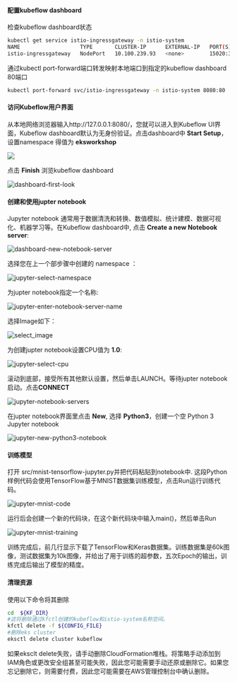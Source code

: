 #### 配置kubeflow dashboard

检查kubeflow dashboard状态

```bash
kubectl get service istio-ingressgateway -n istio-system
NAME                   TYPE       CLUSTER-IP      EXTERNAL-IP   PORT(S)                                                                                                                                      AGE
istio-ingressgateway   NodePort   10.100.239.93   <none>        15020:31062/TCP,80:31380/TCP,443:31390/TCP,31400:31400/TCP,15029:32662/TCP,15030:31314/TCP,15031:32088/TCP,15032:30973/TCP,15443:30713/TCP   27h
```

通过kubectl port-forward端口转发映射本地端口到指定的kubeflow dashboard 80端口

```bash
kubectl port-forward svc/istio-ingressgateway -n istio-system 8080:80
```



#### 访问Kubeflow用户界面

从本地网络浏览器输入http://127.0.0.1:8080/，您就可以进入到Kubeflow UI界面，Kubeflow dashboard默认为无身份验证。点击dashboard中 **Start Setup**，设置namespace 得值为 **eksworkshop**

![](images/dashboard-create-namespace.png)



点击 **Finish** 浏览kubeflow dashboard

![dashboard-first-look](images/dashboard-first-look.png)



#### 创建和使用jupter notebook

Jupyter notebook 通常用于数据清洗和转换、数值模拟、统计建模、数据可视化、机器学习等。在Kubeflow dashboard中, 点击 **Create a new Notebook server**:

![dashboard-new-notebook-server](images/dashboard-new-notebook-server.png)



选择您在上一个部步骤中创建的 namespace ：

![jupyter-select-namespace](images/jupyter-select-namespace.png)





为jupter notebook指定一个名称:

![jupyter-enter-notebook-server-name](images/jupyter-enter-notebook-server-name.png)

选择Image如下：

![select_image](images/select_image.jpg)



为创建jupter notebook设置CPU值为 **1.0**:

![jupyter-select-cpu](images/jupyter-select-cpu.png)

滚动到底部，接受所有其他默认设置，然后单击LAUNCH。等待jupter notebook启动。点击**CONNECT**

![jupyter-notebook-servers](images/jupyter-notebook-servers.png)



在jupter notebook界面里点击 **New**, 选择 **Python3**，创建一个空 Python 3 Jupyter notebook

![jupyter-new-python3-notebook](images/jupyter-new-python3-notebook.png)

#### 训练模型

打开 src/mnist-tensorflow-jupyter.py并把代码粘贴到notebook中. 这段Python样例代码会使用TensorFlow基于MNIST数据集训练模型，点击Run运行训练代码。

![jupyter-mnist-code](images/jupyter-mnist-code.png)

运行后会创建一个新的代码块，在这个新代码块中输入main()，然后单击Run

![jupyter-mnist-training](images/jupyter-mnist-training.png)

训练完成后，前几行显示下载了TensorFlow和Keras数据集。训练数据集是60k图像，测试数据集为10k图像，并给出了用于训练的超参数，五次Epoch的输出，训练完成后输出了模型的精度。

#### 清理资源

使用以下命令将其删除

```bash
cd  ${KF_DIR} 
#这将删除通过kfctl创建的kubeflow和istio-system名称空间。
kfctl delete -f ${CONFIG_FILE} 
#删除eks cluster
eksctl delete cluster kubeflow
```

如果eksclt delete失败，请手动删除CloudFormation堆栈。将策略手动添加到IAM角色或更改安全组甚至可能失败，因此您可能需要手动还原或删除它。如果您忘记删除它，则需要付费，因此您可能需要在AWS管理控制台中确认删除。

